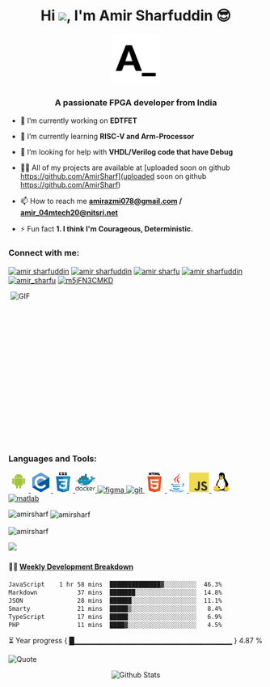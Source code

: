<h1 align="center">Hi <img src="https://media.giphy.com/media/hvRJCLFzcasrR4ia7z/giphy.gif" width="38">, I'm Amir Sharfuddin 😎</h1>
<p align="center">
  <a href="https://aralroca.com">
    <img width="100" src="https://github.com/aralroca/aralroca.com/raw/master/public/images/logo.svg" alt="logo" />
  </a>
</p>
<h3 align="center">A passionate FPGA developer from India</h3>

- 🔭 I’m currently working on **EDTFET**

- 🌱 I’m currently learning **RISC-V and Arm-Processor**

- 🤝 I’m looking for help with **VHDL/Verilog code that have Debug**

- 👨‍💻 All of my projects are available at [uploaded soon on github https://github.com/AmirSharf](uploaded soon on github https://github.com/AmirSharf)

- 📫 How to reach me **amirazmi078@gmail.com / amir_04mtech20@nitsri.net**

- ⚡ Fun fact **1. I think I'm Courageous, Deterministic.**

<h3 align="left">Connect with me:</h3>
<p align="left">
<a href="https://twitter.com/amir sharfuddin" target="blank"><img align="center" src="https://raw.githubusercontent.com/rahuldkjain/github-profile-readme-generator/master/src/images/icons/Social/twitter.svg" alt="amir sharfuddin" height="30" width="40" /></a>
<a href="https://linkedin.com/in/amir sharfuddin" target="blank"><img align="center" src="https://raw.githubusercontent.com/rahuldkjain/github-profile-readme-generator/master/src/images/icons/Social/linked-in-alt.svg" alt="amir sharfuddin" height="30" width="40" /></a>
<a href="https://stackoverflow.com/users/amir sharfu" target="blank"><img align="center" src="https://raw.githubusercontent.com/rahuldkjain/github-profile-readme-generator/master/src/images/icons/Social/stack-overflow.svg" alt="amir sharfu" height="30" width="40" /></a>
<a href="https://fb.com/amir sharfuddin" target="blank"><img align="center" src="https://raw.githubusercontent.com/rahuldkjain/github-profile-readme-generator/master/src/images/icons/Social/facebook.svg" alt="amir sharfuddin" height="30" width="40" /></a>
<a href="https://instagram.com/amir_sharfu" target="blank"><img align="center" src="https://raw.githubusercontent.com/rahuldkjain/github-profile-readme-generator/master/src/images/icons/Social/instagram.svg" alt="amir_sharfu" height="30" width="40" /></a>
<a href="https://discord.gg/m5jFN3CMKD" target="blank"><img align="center" src="https://raw.githubusercontent.com/rahuldkjain/github-profile-readme-generator/master/src/images/icons/Social/discord.svg" alt="m5jFN3CMKD" height="30" width="40" /></a>
</p>
<img align="right" alt="GIF" src="https://github.com/abhisheknaiidu/abhisheknaiidu/blob/master/code.gif?raw=true" width="500" height="320" />
<h3 align="left">Languages and Tools:</h3>
<p align="left"> <a href="https://developer.android.com" target="_blank" rel="noreferrer"> <img src="https://raw.githubusercontent.com/devicons/devicon/master/icons/android/android-original-wordmark.svg" alt="android" width="40" height="40"/> </a> <a href="https://www.cprogramming.com/" target="_blank" rel="noreferrer"> <img src="https://raw.githubusercontent.com/devicons/devicon/master/icons/c/c-original.svg" alt="c" width="40" height="40"/> </a> <a href="https://www.w3schools.com/css/" target="_blank" rel="noreferrer"> <img src="https://raw.githubusercontent.com/devicons/devicon/master/icons/css3/css3-original-wordmark.svg" alt="css3" width="40" height="40"/> </a> <a href="https://www.docker.com/" target="_blank" rel="noreferrer"> <img src="https://raw.githubusercontent.com/devicons/devicon/master/icons/docker/docker-original-wordmark.svg" alt="docker" width="40" height="40"/> </a> <a href="https://www.figma.com/" target="_blank" rel="noreferrer"> <img src="https://www.vectorlogo.zone/logos/figma/figma-icon.svg" alt="figma" width="40" height="40"/> </a> <a href="https://git-scm.com/" target="_blank" rel="noreferrer"> <img src="https://www.vectorlogo.zone/logos/git-scm/git-scm-icon.svg" alt="git" width="40" height="40"/> </a> <a href="https://www.w3.org/html/" target="_blank" rel="noreferrer"> <img src="https://raw.githubusercontent.com/devicons/devicon/master/icons/html5/html5-original-wordmark.svg" alt="html5" width="40" height="40"/> </a> <a href="https://www.java.com" target="_blank" rel="noreferrer"> <img src="https://raw.githubusercontent.com/devicons/devicon/master/icons/java/java-original.svg" alt="java" width="40" height="40"/> </a> <a href="https://developer.mozilla.org/en-US/docs/Web/JavaScript" target="_blank" rel="noreferrer"> <img src="https://raw.githubusercontent.com/devicons/devicon/master/icons/javascript/javascript-original.svg" alt="javascript" width="40" height="40"/> </a> <a href="https://www.linux.org/" target="_blank" rel="noreferrer"> <img src="https://raw.githubusercontent.com/devicons/devicon/master/icons/linux/linux-original.svg" alt="linux" width="40" height="40"/> </a> <a href="https://www.mathworks.com/" target="_blank" rel="noreferrer"> <img src="https://upload.wikimedia.org/wikipedia/commons/2/21/Matlab_Logo.png" alt="matlab" width="40" height="40"/> </a> </p>

<p><img align="left" src="https://github-readme-stats.vercel.app/api/top-langs?username=amirsharf&show_icons=true&locale=en&layout=compact&show_icons=true&theme=gotham" alt="amirsharf" /></p>

<p>&nbsp;<img align="center" src="https://github-readme-stats.vercel.app/api?username=amirsharf&show_icons=true&locale=en&show_icons=true&theme=gotham" alt="amirsharf" /></p>

<p><img align="center" src="https://github-readme-streak-stats.herokuapp.com/?user=amirsharf&show_icons=true&theme=gotham" alt="amirsharf" /></p>

![](https://github.com/mscoutermarsh/mscoutermarsh/blob/master/teeter.gif?raw=true)



<td valign="top" width="50%">

#### 🏊‍♂️ <a href="https://gist.github.com/tw93/7854aac61f991ef4e7ae7b8440e4fdc6" target="_blank">Weekly Development Breakdown</a>

<!-- code_time starts -->

```text
JavaScript    1 hr 58 mins  ██████████████▓░░░░░░░░░  46.3%
Markdown           37 mins  ███████░░░░░░░░░░░░░░░░░  14.8%
JSON               28 mins  ██████░░░░░░░░░░░░░░░░░░  11.1%
Smarty             21 mins  █████▒░░░░░░░░░░░░░░░░░░   8.4%
TypeScript         17 mins  █████░░░░░░░░░░░░░░░░░░░   6.9%
PHP                11 mins  ████▓░░░░░░░░░░░░░░░░░░░   4.5%
```

<!-- code_time ends -->

</td>
<td valign="top" width="50%">

  ⏳ Year progress { █▁▁▁▁▁▁▁▁▁▁▁▁▁▁▁▁▁▁▁▁▁▁▁▁▁▁▁▁▁ } 4.87 %
  
  
  ![Quote](https://github-readme-quotes.herokuapp.com/quote?theme=dracula&animation=default&layout=default&font=default)
  
  <p align="center">
        <img src="https://raw.githubusercontent.com/bornmay/bornmay/Update/svg/Bottom.svg" alt="Github Stats" />
</p>

